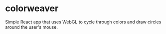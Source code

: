 # colorweaver

Simple React app that uses WebGL to cycle through colors and draw circles around the user's mouse.